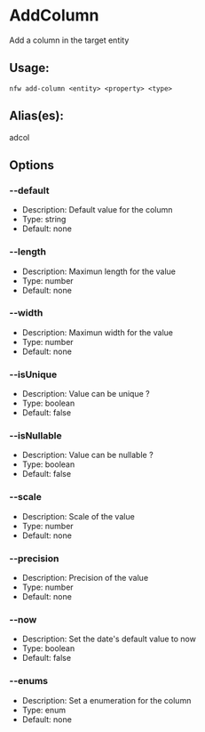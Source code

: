 # AddColumn
Add a column in the target entity
## Usage:
```
nfw add-column <entity> <property> <type>
```
## Alias(es):
adcol
## Options
### --default
- Description: Default value for the column
- Type: string
- Default: none
### --length
- Description: Maximun length for the value
- Type: number
- Default: none
### --width
- Description: Maximun width for the value
- Type: number
- Default: none
### --isUnique
- Description: Value can be unique ?
- Type: boolean
- Default: false
### --isNullable
- Description: Value can be nullable ?
- Type: boolean
- Default: false
### --scale
- Description: Scale of the value
- Type: number
- Default: none
### --precision
- Description: Precision of the value
- Type: number
- Default: none
### --now
- Description: Set the date's default value to now
- Type: boolean
- Default: false
### --enums
- Description: Set a enumeration for the column
- Type: enum
- Default: none